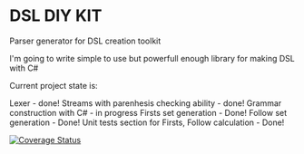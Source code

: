 # DSL DIY KIT
Parser generator for DSL creation toolkit

I'm going to write simple to use but powerfull enough library for making DSL with C#

Current project state is:

Lexer - done!
Streams with parenhesis checking ability - done!
Grammar construction with C# - in progress
Firsts set generation - Done!
Follow set generation - Done!
Unit tests section for Firsts, Follow calculation - Done!

[![Coverage Status](https://coveralls.io/repos/github/DimonSmart/dslkit/badge.svg?branch=master)](https://coveralls.io/github/DimonSmart/dslkit?branch=master)
